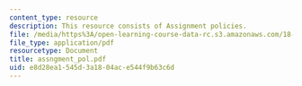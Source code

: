 ```yaml
---
content_type: resource
description: This resource consists of Assignment policies.
file: /media/https%3A/open-learning-course-data-rc.s3.amazonaws.com/18-385j-nonlinear-dynamics-and-chaos-fall-2004/e8d28ea1545d3a1804ace544f9b63c6d_assngment_pol.pdf
file_type: application/pdf
resourcetype: Document
title: assngment_pol.pdf
uid: e8d28ea1-545d-3a18-04ac-e544f9b63c6d
---
```

